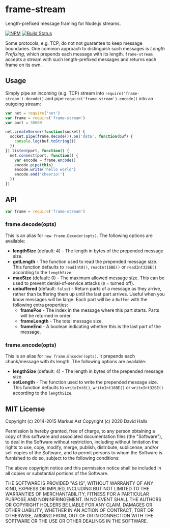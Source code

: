 # frame-stream

Length-prefixed message framing for Node.js streams.

[![NPM][npm]](https://npmjs.com/package/frame-stream) [![Build Status][travis]](https://travis-ci.org/davedoesdev/frame-stream)

Some protocols, e.g. TCP, do not not guarantee to keep message boundaries. One common approach to distinguish such messages is *Length Prefixing*, which prepends each message with its length. `frame-stream` accepts a stream with such length-prefixed messages and returns each frame on its own.

## Usage

Simply pipe an incoming (e.g. TCP) stream into `require('frame-stream').decode()` and pipe `require('frame-stream').encode()` into an outgoing stream:

```js
var net = require('net')
var frame = require('frame-stream')
var port = 30000

net.createServer(function(socket) {
  socket.pipe(frame.decode()).on('data', function(buf) {
    console.log(buf.toString())
  })
}).listen(port, function() {
  net.connect(port, function() {
    var encode = frame.encode()
    encode.pipe(this)
    encode.write('hello world')
    encode.end('cheerio!')
  })
})
```

## API

```js
var frame = require('frame-stream')
```

### frame.decode(opts)

This is an alias for `new frame.Decoder(opts)`. The following options are available:

- **lengthSize** (default: 4) - The length in bytes of the prepended message size.
- **getLength** - The function used to read the prepended message size. This function defaults to `readInt8()`, `readInt16BE()` or `readInt32BE()` according to the `lengthSize`.
- **maxSize** (default: 0) - The maximum allowed message size. This can be used to prevent denial-of-service attacks (`0` = turned off).
- **unbuffered** (default: `false`) - Return parts of a message as they arrive, rather than buffering them up until the last part arrives. Useful when you know messages will be large. Each part will be a `Buffer` with the following extra properties:
  - **framePos** - The index in the message where this part starts. Parts will be returned in order.
  - **frameLength** - The total message size.
  - **frameEnd** - A boolean indicating whether this is the last part of the message.

### frame.encode(opts)

This is an alias for `new frame.Encoder(opts)`. It prepends each chunk/message with its length. The following options are available:

- **lengthSize** (default: 4) - The length in bytes of the prepended message size.
- **setLength** - The function used to write the prepended message size. This function defaults to `writeInt8()`, `writeInt16BE()` or `writeInt32BE()` according to the `lengthSize`.

## MIT License

Copyright (c) 2014-2015 Markus Ast
Copyright (c) 2020 David Halls

Permission is hereby granted, free of charge, to any person obtaining a copy of this software and associated documentation files (the "Software"), to deal in the Software without restriction, including without limitation the rights to use, copy, modify, merge, publish, distribute, sublicense, and/or sell copies of the Software, and to permit persons to whom the Software is furnished to do so, subject to the following conditions:

The above copyright notice and this permission notice shall be included in all copies or substantial portions of the Software.

THE SOFTWARE IS PROVIDED "AS IS", WITHOUT WARRANTY OF ANY KIND, EXPRESS OR IMPLIED, INCLUDING BUT NOT LIMITED TO THE WARRANTIES OF MERCHANTABILITY, FITNESS FOR A PARTICULAR PURPOSE AND NONINFRINGEMENT. IN NO EVENT SHALL THE AUTHORS OR COPYRIGHT HOLDERS BE LIABLE FOR ANY CLAIM, DAMAGES OR OTHER LIABILITY, WHETHER IN AN ACTION OF CONTRACT, TORT OR OTHERWISE, ARISING FROM, OUT OF OR IN CONNECTION WITH THE SOFTWARE OR THE USE OR OTHER DEALINGS IN THE SOFTWARE.

[npm]: http://img.shields.io/npm/v/frame-stream.svg?style=flat-square
[travis]: http://img.shields.io/travis/davedoesdev/frame-stream.svg?style=flat-square
